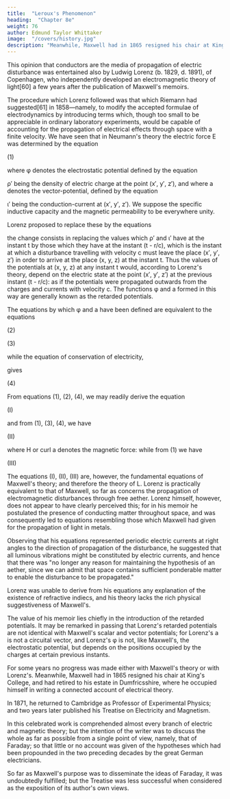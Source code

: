 ```yaml
---
title:  "Leroux's Phenomenon"
heading:  "Chapter 8e"
weight: 76
author: Edmund Taylor Whittaker
image:  "/covers/history.jpg"
description: "Meanwhile, Maxwell had in 1865 resigned his chair at King's College, and had retired to his estate in Dumfricsshire, where he occupied himself in writing a connected account of electrical theory"
---
```



This opinion that conductors are the media of propagation of electric disturbance was entertained also by Ludwig Lorenz (b. 1829, d. 1891), of Copenhagen, who independently developed an electromagnetic theory of light[60] a few years after the publication of Maxwell's memoirs.

The procedure which Lorenz followed was that which Riemann had suggested[61] in 1858—namely, to modify the accepted formulae of electrodynamics by introducing terms which, though too small to be appreciable in ordinary laboratory experiments, would be capable of accounting for the propagation of electrical effects through space with a finite velocity. We have seen that in Neumann's theory the electric force E was determined by the equation

  (1)

where φ denotes the electrostatic potential defined by the equation


ρ′ being the density of electric charge at the point (x′, y′, z′), and where a denotes the vector-potential, defined by the equation


ι′ being the conduction-current at (x′, y′, z′). We suppose the specific inductive capacity and the magnetic permeability to be everywhere unity.

Lorenz proposed to replace these by the equations



the change consists in replacing the values which ρ′ and ι′ have at the instant t by those which they have at the instant (t - r/c), which is the instant at which a disturbance travelling with velocity c must leave the place (x′, y′, z′) in order to arrive at the place (x, y, z) at the instant t. Thus the values of the potentials at (x, y, z) at any instant t would, according to Lorenz's theory, depend on the electric state at the point (x′, y′, z′) at the previous instant (t - r/c): as if the potentials were propagated outwards from the charges and currents with velocity c. The functions φ and a formed in this way are generally known as the retarded potentials.

The equations by which φ and a have been defined are equivalent to the equations

 (2)

 (3)

while the equation of conservation of electricity,



gives

(4)

From equations (1), (2), (4), we may readily derive the equation

 (I)

and from (1), (3), (4), we have

 (II)

where H or curl a denotes the magnetic force: while from (1) we have

 (III)

The equations (I), (II), (III) are, however, the fundamental equations of Maxwell's theory; and therefore the theory of L. Lorenz is practically equivalent to that of Maxwell, so far as concerns the propagation of electromagnetic disturbances through free aether. Lorenz himself, however, does not appear to have clearly perceived this; for in his memoir he postulated the presence of conducting matter throughout space, and was consequently led to equations resembling those which Maxwell had given for the propagation of light in metals. 

Observing that his equations represented periodic electric currents at right angles to the direction of propagation of the disturbance, he suggested that all luminous vibrations might be constituted by electric currents, and hence that there was "no longer any reason for maintaining the hypothesis of an aether, since we can admit that space contains sufficient ponderable matter to enable the disturbance to be propagated."

Lorenz was unable to derive from his equations any explanation of the existence of refractive indiecs, and his theory lacks the rich physical suggestiveness of Maxwell's.

The value of his memoir lies chiefly in the introduction of the retarded potentials. It may be remarked in passing that Lorenz's retarded potentials are not identical with Maxwell's scalar and vector potentials; for Lorenz's a is not a circuital vector, and Lorenz's φ is not, like Maxwell's, the electrostatic potential, but depends on the positions occupied by the charges at certain previous instants.

For some years no progress was made either with Maxwell's theory or with Lorenz's. Meanwhile, Maxwell had in 1865 resigned his chair at King's College, and had retired to his estate in Dumfricsshire, where he occupied himself in writing a connected account of electrical theory. 

In 1871, he returned to Cambridge as Professor of Experimental Physics; and two years later published his Treatise on Electricity and Magnetism.

In this celebrated work is comprehended almost every branch of electric and magnetic theory; but the intention of the writer was to discuss the whole as far as possible from a single point of view, namely, that of Faraday; so that little or no account was given of the hypotheses which had been propounded in the two preceding decades by the great German electricians.

So far as Maxwell's purpose was to disseminate the ideas of Faraday, it was undoubtedly fulfilled; but the Treatise was less successful when considered as the exposition of its author's own views.


